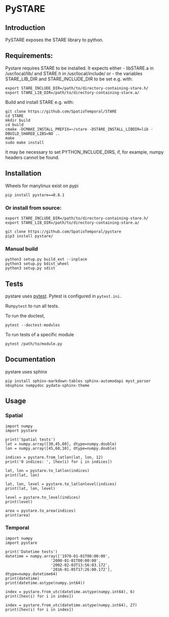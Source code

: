 # PySTARE

## Introduction
PySTARE exposes the STARE library to python.


## Requirements:
Pystare requires STARE to be installed.
It expects either 
    - libSTARE.a in /usr/local/lib/ and STARE.h in /usr/local/include/ or
    - the variables STARE_LIB_DIR and STARE_INCLUDE_DIR to be set e.g. with:

    export STARE_INCLUDE_DIR=/path/to/directory-containing-stare.h/
    export STARE_LIB_DIR=/path/to/directory-containing-stare.a/


Build and install STARE e.g. with:

    git clone https://github.com/SpatioTemporal/STARE
    cd STARE
    mkdir build
    cd build    
    cmake -DCMAKE_INSTALL_PREFIX=~/stare -DSTARE_INSTALL_LIBDIR=lib -DBUILD_SHARED_LIBS=NO ..
    make
    sudo make install


It may be necessary to set PYTHON_INCLUDE_DIRS, if, for example, numpy
headers cannot be found.

## Installation
Wheels for manylinux exist on pypi
 
    pip install pystare==0.8.1

### Or install from source:

    export STARE_INCLUDE_DIR=/path/to/directory-containing-stare.h/
    export STARE_LIB_DIR=/path/to/directory-containing-stare.a/
        
    git clone https://github.com/SpatioTemporal/pystare 
    pip3 install pystare/
    
### Manual build
    
    python3 setup.py build_ext --inplace 
    python3 setup.py bdist_wheel
    python3 setup.py sdist
    
    
## Tests
pystare uses [pytest](https://docs.pytest.org/en/6.2.x/). Pytest is configured in ```pytest.ini.```

Run```pytest``` to run all tests.

To run the doctest,

```
pytest --doctest-modules 
```

To run tests of a specific module

```
pytest /path/to/module.py
```

## Documentation
pystare uses sphinx

    
    pip install sphinx-markdown-tables sphinx-automodapi myst_parser nbsphinx numpydoc pydata-sphinx-theme

## Usage

### Spatial

    import numpy
    import pystare
    
    print('Spatial tests')
    lat = numpy.array([30,45,60], dtype=numpy.double)
    lon = numpy.array([45,60,10], dtype=numpy.double)

    indices = pystare.from_latlon(lat, lon, 12)
    print('0 indices: ', [hex(i) for i in indices])

    lat, lon = pystare.to_latlon(indices)
    print(lat, lon)

    lat, lon, level = pystare.to_latlonlevel(indices)
    print(lat, lon, level)

    level = pystare.to_level(indices)
    print(level)

    area = pystare.to_area(indices)
    print(area)

### Temporal

    import numpy
    import pystare
    
    print('Datetime tests')
    datetime = numpy.array(['1970-01-01T00:00:00', 
                        '2000-01-01T00:00:00', 
                        '2002-02-03T13:56:03.172', 
                        '2016-01-05T17:26:00.172'], dtype=numpy.datetime64)
    print(datetime)
    print(datetime.astype(numpy.int64))
    
    index = pystare.from_utc(datetime.astype(numpy.int64), 6)
    print([hex(i) for i in index])

    index = pystare.from_utc(datetime.astype(numpy.int64), 27)
    print([hex(i) for i in index])

    



